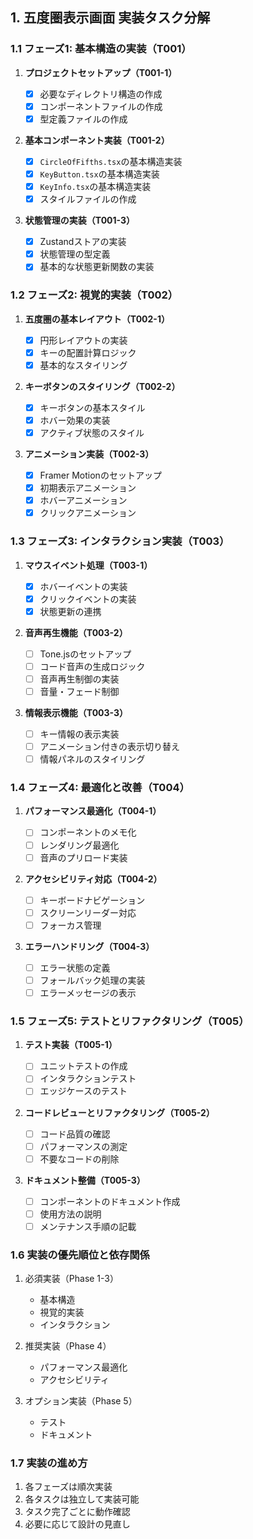 ## 1. 五度圏表示画面 実装タスク分解

### 1.1 フェーズ1: 基本構造の実装（T001）

1. **プロジェクトセットアップ（T001-1）**

   - [x] 必要なディレクトリ構造の作成
   - [x] コンポーネントファイルの作成
   - [x] 型定義ファイルの作成

2. **基本コンポーネント実装（T001-2）**

   - [x] `CircleOfFifths.tsx`の基本構造実装
   - [x] `KeyButton.tsx`の基本構造実装
   - [x] `KeyInfo.tsx`の基本構造実装
   - [x] スタイルファイルの作成

3. **状態管理の実装（T001-3）**
   - [x] Zustandストアの実装
   - [x] 状態管理の型定義
   - [x] 基本的な状態更新関数の実装

### 1.2 フェーズ2: 視覚的実装（T002）

1. **五度圏の基本レイアウト（T002-1）**

   - [x] 円形レイアウトの実装
   - [x] キーの配置計算ロジック
   - [x] 基本的なスタイリング

2. **キーボタンのスタイリング（T002-2）**

   - [x] キーボタンの基本スタイル
   - [x] ホバー効果の実装
   - [x] アクティブ状態のスタイル

3. **アニメーション実装（T002-3）**
   - [x] Framer Motionのセットアップ
   - [x] 初期表示アニメーション
   - [x] ホバーアニメーション
   - [x] クリックアニメーション

### 1.3 フェーズ3: インタラクション実装（T003）

1. **マウスイベント処理（T003-1）**

   - [x] ホバーイベントの実装
   - [x] クリックイベントの実装
   - [x] 状態更新の連携

2. **音声再生機能（T003-2）**

   - [ ] Tone.jsのセットアップ
   - [ ] コード音声の生成ロジック
   - [ ] 音声再生制御の実装
   - [ ] 音量・フェード制御

3. **情報表示機能（T003-3）**
   - [ ] キー情報の表示実装
   - [ ] アニメーション付きの表示切り替え
   - [ ] 情報パネルのスタイリング

### 1.4 フェーズ4: 最適化と改善（T004）

1. **パフォーマンス最適化（T004-1）**

   - [ ] コンポーネントのメモ化
   - [ ] レンダリング最適化
   - [ ] 音声のプリロード実装

2. **アクセシビリティ対応（T004-2）**

   - [ ] キーボードナビゲーション
   - [ ] スクリーンリーダー対応
   - [ ] フォーカス管理

3. **エラーハンドリング（T004-3）**
   - [ ] エラー状態の定義
   - [ ] フォールバック処理の実装
   - [ ] エラーメッセージの表示

### 1.5 フェーズ5: テストとリファクタリング（T005）

1. **テスト実装（T005-1）**

   - [ ] ユニットテストの作成
   - [ ] インタラクションテスト
   - [ ] エッジケースのテスト

2. **コードレビューとリファクタリング（T005-2）**

   - [ ] コード品質の確認
   - [ ] パフォーマンスの測定
   - [ ] 不要なコードの削除

3. **ドキュメント整備（T005-3）**
   - [ ] コンポーネントのドキュメント作成
   - [ ] 使用方法の説明
   - [ ] メンテナンス手順の記載

### 1.6 実装の優先順位と依存関係

1. 必須実装（Phase 1-3）

   - 基本構造
   - 視覚的実装
   - インタラクション

2. 推奨実装（Phase 4）

   - パフォーマンス最適化
   - アクセシビリティ

3. オプション実装（Phase 5）
   - テスト
   - ドキュメント

### 1.7 実装の進め方

1. 各フェーズは順次実装
2. 各タスクは独立して実装可能
3. タスク完了ごとに動作確認
4. 必要に応じて設計の見直し
